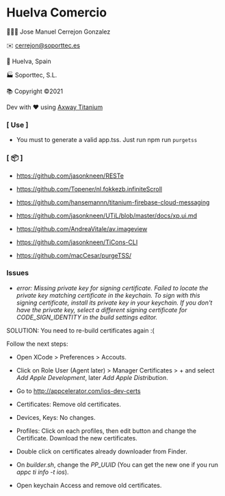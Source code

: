 # Huelva Comercio

👨🏻‍💻 Jose Manuel Cerrejon Gonzalez

✉️ cerrejon@soporttec.es

📍 Huelva, Spain

🏭 Soporttec, S.L.

📚 Copyright ©2021

Dev with ♥️ using [Axway Titanium](https://www.axway.com)

### [ Use ]

-   You must to generate a valid app.tss. Just run npm run `purgetss`

### [ 📦 ]

-   https://github.com/jasonkneen/RESTe

-   https://github.com/Topener/nl.fokkezb.infiniteScroll

-   https://github.com/hansemannn/titanium-firebase-cloud-messaging

-   https://github.com/jasonkneen/UTiL/blob/master/docs/xp.ui.md

-   https://github.com/AndreaVitale/av.imageview

-   https://github.com/jasonkneen/TiCons-CLI

-   https://github.com/macCesar/purgeTSS/

### Issues

-   _error: Missing private key for signing certificate. Failed to locate the private key matching certificate in the keychain. To sign with this signing certificate, install its private key in your keychain. If you don't have the private key, select a different signing certificate for CODE_SIGN_IDENTITY in the build settings editor._

SOLUTION: You need to re-build certificates again :(

Follow the next steps:

-   Open XCode > Preferences > Accouts.

-   Click on Role User (Agent later) > Manager Certificates > + and select _Add Apple Development_, later _Add Apple Distribution_.

-   Go to http://appcelerator.com/ios-dev-certs

-   Certificates: Remove old certificates.

-   Devices, Keys: No changes.

-   Profiles: Click on each profiles, then edit button and change the Certificate. Download the new certificates.

-   Double click on certificates already downloader from Finder.

-   On _builder.sh_, change the _PP_UUID_ (You can get the new one if you run _appc ti info -t ios_).

-   Open keychain Access and remove old certificates.
